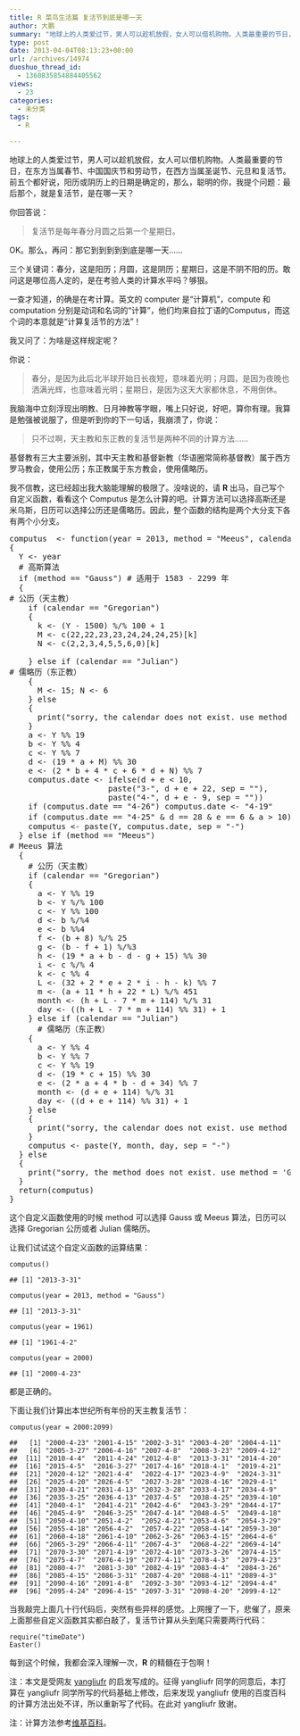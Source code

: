 ```yaml
---
title: R 菜鸟生活篇 复活节到底是哪一天
author: 大鹏
summary: "地球上的人类爱过节，男人可以趁机放假，女人可以借机购物。人类最重要的节日，在东方当属春节、中国国庆节和劳动节，在西方当属圣诞节、元旦和复活节。前五个都好说，阳历或阴历上的日期是确定的，那么，聪明的你，我提个问题：最后那个，就是复活节，是在哪一天？"
type: post
date: 2013-04-04T08:13:23+00:00
url: /archives/14974
duoshuo_thread_id:
  - 1360835854884405562
views:
  - 23
categories:
  - 未分类
tags:
  - R

---
```

地球上的人类爱过节，男人可以趁机放假，女人可以借机购物。人类最重要的节日，在东方当属春节、中国国庆节和劳动节，在西方当属圣诞节、元旦和复活节。前五个都好说，阳历或阴历上的日期是确定的，那么，聪明的你，我提个问题：最后那个，就是复活节，是在哪一天？

你回答说：

> 复活节是每年春分月圆之后第一个星期日。

OK。那么，再问：那它到到到到到底是哪一天……

三个关键词：春分，这是阳历；月圆，这是阴历；星期日，这是不阴不阳的历。敢问这是哪位高人定的，是在考验人类的计算水平吗？够狠。

一查才知道，的确是在考计算。英文的 computer 是“计算机”，compute 和 computation 分别是动词和名词的“计算”，他们均来自拉丁语的Computus，而这个词的本意就是“计算复活节的方法”！

我又问了：为啥是这样规定呢？

你说：

> 春分，是因为此后北半球开始日长夜短，意味着光明；月圆，是因为夜晚也洒满光辉，也意味着光明；星期日，是因为这天大家都休息，不用倒休。

我脑海中立刻浮现出明教、日月神教等字眼，嘴上只好说，好吧，算你有理。我算是勉强被说服了，但是听到你的下一句话，我崩溃了，你说：

> 只不过啊，天主教和东正教的复活节是两种不同的计算方法……

基督教有三大主要派别，其中天主教和基督新教（华语圈常简称基督教）属于西方罗马教会，使用公历；东正教属于东方教会，使用儒略历。

我不信教，这已经超出我大脑能理解的极限了。没啥说的，请 **R** 出马，自己写个自定义函数，看看这个 Computus 是怎么计算的吧。计算方法可以选择高斯还是米乌斯，日历可以选择公历还是儒略历。因此，整个函数的结构是两个大分支下各有两个小分支。

<pre lang="rsplus">computus  &lt;- function(year = 2013, method = "Meeus", calendar = "Gregorian")
{
  Y &lt;- year
  # 高斯算法
  if (method == "Gauss") # 适用于 1583 - 2299 年
  {
# 公历（天主教）
    if (calendar == "Gregorian")
    {
      k &lt;- (Y - 1500) %/% 100 + 1
      M &lt;- c(22,22,23,23,24,24,24,25)[k]
      N &lt;- c(2,2,3,4,5,5,6,0)[k]
      
    } else if (calendar == "Julian")
# 儒略历（东正教）
    {
      M &lt;- 15; N &lt;- 6
    } else
    {
      print("sorry, the calendar does not exist. use method = 'Gregorian' or 'Julian'")
    }
    a &lt;- Y %% 19
    b &lt;- Y %% 4
    c &lt;- Y %% 7
    d &lt;- (19 * a + M) %% 30
    e &lt;- (2 * b + 4 * c + 6 * d + N) %% 7
    computus.date &lt;- ifelse(d + e &lt; 10,
                     paste("3-", d + e + 22, sep = ""),
                     paste("4-", d + e - 9, sep = ""))
    if (computus.date == "4-26") computus.date &lt;- "4-19"
    if (computus.date == "4-25" &#038; d == 28 &#038; e == 6 &#038; a > 10) computus.date &lt;- "4-19" # 高斯，I 服了 U！
    computus &lt;- paste(Y, computus.date, sep = "-")
  } else if (method == "Meeus")
# Meeus 算法
  {
    # 公历（天主教）
    if (calendar == "Gregorian")
    {
      a &lt;- Y %% 19
      b &lt;- Y %/% 100
      c &lt;- Y %% 100
      d &lt;- b %/%4
      e &lt;- b %%4
      f &lt;- (b + 8) %/% 25
      g &lt;- (b - f + 1) %/%3
      h &lt;- (19 * a + b - d - g + 15) %% 30
      i &lt;- c %/% 4
      k &lt;- c %% 4
      L &lt;- (32 + 2 * e + 2 * i - h - k) %% 7
      m &lt;- (a + 11 * h + 22 * L) %/% 451
      month &lt;- (h + L - 7 * m + 114) %/% 31
      day &lt;- ((h + L - 7 * m + 114) %% 31) + 1
    } else if (calendar == "Julian")
      # 儒略历（东正教）
    {
      a &lt;- Y %% 4
      b &lt;- Y %% 7
      c &lt;- Y %% 19
      d &lt;- (19 * c + 15) %% 30
      e &lt;- (2 * a + 4 * b - d + 34) %% 7
      month &lt;- (d + e + 114) %/% 31
      day &lt;- ((d + e + 114) %% 31) + 1
    } else
    {
      print("sorry, the calendar does not exist. use method = 'Gregorian' or 'Julian'")
    }
    computus &lt;- paste(Y, month, day, sep = "-")
  } else
  {
    print("sorry, the method does not exist. use method = 'Gauss' or 'Meeus'")
  }
  return(computus)
}
</pre>

这个自定义函数使用的时候 method 可以选择 Gauss 或 Meeus 算法，日历可以选择 Gregorian 公历或者 Julian 儒略历。

让我们试试这个自定义函数的运算结果：

<pre><code class="r">computus()
</code></pre>

    ## [1] "2013-3-31"
    

<pre><code class="r">computus(year = 2013, method = "Gauss")
</code></pre>

    ## [1] "2013-3-31"
    

<pre><code class="r">computus(year = 1961)
</code></pre>

    ## [1] "1961-4-2"
    

<pre><code class="r">computus(year = 2000)
</code></pre>

    ## [1] "2000-4-23"
    

都是正确的。

下面让我们计算出本世纪所有年份的天主教复活节：

<pre><code class="r">computus(year = 2000:2099)
</code></pre>

    ##   [1] "2000-4-23" "2001-4-15" "2002-3-31" "2003-4-20" "2004-4-11"
    ##   [6] "2005-3-27" "2006-4-16" "2007-4-8"  "2008-3-23" "2009-4-12"
    ##  [11] "2010-4-4"  "2011-4-24" "2012-4-8"  "2013-3-31" "2014-4-20"
    ##  [16] "2015-4-5"  "2016-3-27" "2017-4-16" "2018-4-1"  "2019-4-21"
    ##  [21] "2020-4-12" "2021-4-4"  "2022-4-17" "2023-4-9"  "2024-3-31"
    ##  [26] "2025-4-20" "2026-4-5"  "2027-3-28" "2028-4-16" "2029-4-1" 
    ##  [31] "2030-4-21" "2031-4-13" "2032-3-28" "2033-4-17" "2034-4-9" 
    ##  [36] "2035-3-25" "2036-4-13" "2037-4-5"  "2038-4-25" "2039-4-10"
    ##  [41] "2040-4-1"  "2041-4-21" "2042-4-6"  "2043-3-29" "2044-4-17"
    ##  [46] "2045-4-9"  "2046-3-25" "2047-4-14" "2048-4-5"  "2049-4-18"
    ##  [51] "2050-4-10" "2051-4-2"  "2052-4-21" "2053-4-6"  "2054-3-29"
    ##  [56] "2055-4-18" "2056-4-2"  "2057-4-22" "2058-4-14" "2059-3-30"
    ##  [61] "2060-4-18" "2061-4-10" "2062-3-26" "2063-4-15" "2064-4-6" 
    ##  [66] "2065-3-29" "2066-4-11" "2067-4-3"  "2068-4-22" "2069-4-14"
    ##  [71] "2070-3-30" "2071-4-19" "2072-4-10" "2073-3-26" "2074-4-15"
    ##  [76] "2075-4-7"  "2076-4-19" "2077-4-11" "2078-4-3"  "2079-4-23"
    ##  [81] "2080-4-7"  "2081-3-30" "2082-4-19" "2083-4-4"  "2084-3-26"
    ##  [86] "2085-4-15" "2086-3-31" "2087-4-20" "2088-4-11" "2089-4-3" 
    ##  [91] "2090-4-16" "2091-4-8"  "2092-3-30" "2093-4-12" "2094-4-4" 
    ##  [96] "2095-4-24" "2096-4-15" "2097-3-31" "2098-4-20" "2099-4-12"
    

当我敲完上面几十行代码后，突然有些异样的感觉。上网搜了一下，悲催了，原来上面那些自定义函数其实都白敲了，复活节计算从头到尾只需要两行代码：

    require("timeDate")
    Easter()
    

每到这个时候，我都会深入理解一次，**R** 的精髓在于包啊！

注：本文是受网友 [yangliufr][1] 的启发写成的。征得 yangliufr 同学的同意后，本打算在 yangliufr 同学所写的代码基础上修改，后来发现 yangliufr 使用的百度百科的计算方法出处不详，所以重新写了代码。在此对 yangliufr 致谢。

注：计算方法参考[维基百科][2]。

 [1]: http://yangliufr.com/archives/224
 [2]: http://zh.wikipedia.org/zh-cn/%E5%BE%A9%E6%B4%BB%E7%AF%80%E8%A8%88%E7%AE%97%E8%A1%A8%E5%86%8A
